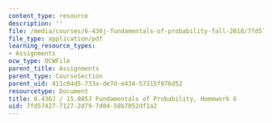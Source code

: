 ```yaml
---
content_type: resource
description: ''
file: /media/courses/6-436j-fundamentals-of-probability-fall-2018/7fd5742771272d797d0458b7052df1a2_MIT6_436JF18_hw6.pdf
file_type: application/pdf
learning_resource_types:
- Assignments
ocw_type: OCWFile
parent_title: Assignments
parent_type: CourseSection
parent_uid: 411c04d5-733a-de7d-e434-57315f876d52
resourcetype: Document
title: 6.436J / 15.085J Fundamentals of Probability, Homework 6
uid: 7fd57427-7127-2d79-7d04-58b7052df1a2
---
```


